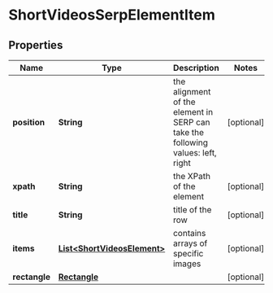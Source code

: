

# ShortVideosSerpElementItem


## Properties

| Name | Type | Description | Notes |
|------------ | ------------- | ------------- | -------------|
|**position** | **String** | the alignment of the element in SERP can take the following values: left, right |  [optional] |
|**xpath** | **String** | the XPath of the element |  [optional] |
|**title** | **String** | title of the row |  [optional] |
|**items** | [**List&lt;ShortVideosElement&gt;**](ShortVideosElement.md) | contains arrays of specific images |  [optional] |
|**rectangle** | [**Rectangle**](Rectangle.md) |  |  [optional] |



